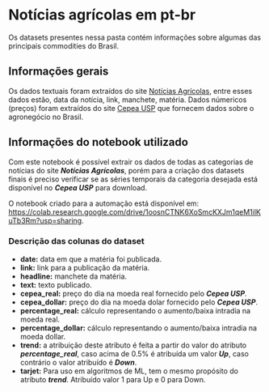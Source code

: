 # Notícias agrícolas em pt-br

Os datasets presentes nessa pasta contém informações sobre algumas das principais commodities do Brasil. 

 ## Informações gerais
Os dados textuais foram extraídos do site [Notícias Agrícolas](https://www.noticiasagricolas.com.br/), entre esses dados estão, data da notícia, link, manchete, matéria. Dados númericos (preços) foram extraídos do site [Cepea USP](http://www.cepea.esalq.usp.br/br) que fornecem dados sobre o agronegócio no Brasil. 

 ## Informações do notebook utilizado

Com este notebook é possível extrair os dados de todas as categorias de notícias do site ***Notícias Agrícolas***, porém para a criação dos datasets finais é preciso verificar se as séries temporais da categoria desejada está disponível no ***Cepea USP*** para download.

O notebook criado para a automação está disponível em: https://colab.research.google.com/drive/1oosnCTNK6XoSmcKXJm1qeM1ilKuTb3Rm?usp=sharing. 

### Descrição das colunas do dataset

* **date:** data em que a matéria foi publicada. 
* **link:** link para a publicação da matéria. 
* **headline:** manchete da matéria. 
* **text:** texto publicado. 
* **cepea_real:** preço do dia na moeda real fornecido pelo ***Cepea USP***. 
*  **cepea_dollar:** preço do dia na moeda dolar fornecido pelo ***Cepea USP***.
*  **percentage_real:** cálculo representando o aumento/baixa intradia na moeda real. 
*  **percentage_dollar:** cálculo representando o aumento/baixa intradia na moeda dollar.
*  **trend:** a atribuição deste atributo é feita a partir do valor do atributo ***percentage_real***, caso acima de 0.5% é atribuída um valor ***Up***, caso contrário o valor atribuído é ***Down***. 
*  **tarjet:** Para uso em algoritmos de ML, tem o mesmo propósito do atributo ***trend***. Atribuído valor 1 para Up e 0 para Down. 
